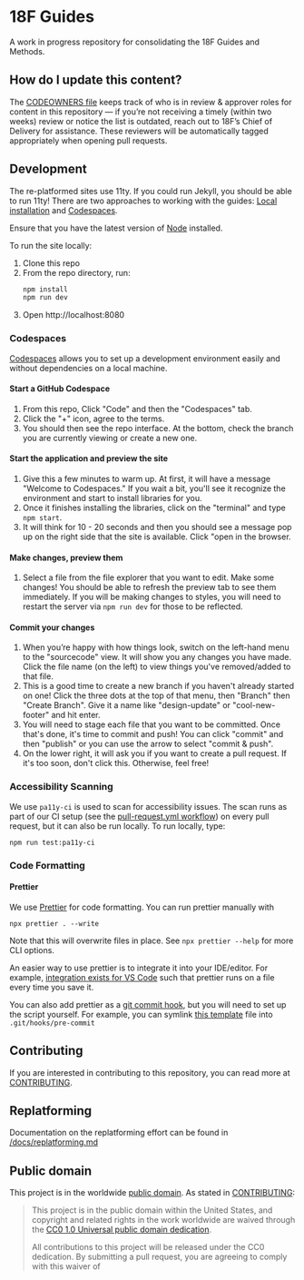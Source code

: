 # 18F Guides

A work in progress repository for consolidating the 18F Guides and Methods.

## How do I update this content?

The [CODEOWNERS file](.github/CODEOWNERS) keeps track of who is in review & approver roles for content in this repository — if you’re not receiving a timely (within two weeks) review or notice the list is outdated, reach out to 18F’s Chief of Delivery for assistance. These reviewers will be automatically tagged appropriately when opening pull requests. 

## Development
The re-platformed sites use 11ty. If you could run Jekyll, you should be able to run 11ty! There are two approaches to working with the guides: [Local installation](#local-installation) and [Codespaces](#codespaces).


Ensure that you have the latest version of [Node](https://nodejs.org/en/download) installed. 

To run the site locally:

1. Clone this repo
2. From the repo directory, run:
   ```sh
   npm install
   npm run dev
   ```
3. Open http://localhost:8080

### Codespaces
[Codespaces](https://github.com/features/codespaces) allows you to set up a development environment easily and without dependencies on a local machine.

#### Start a GitHub Codespace
1. From this repo, Click "Code" and then the "Codespaces" tab.
2. Click the "+" icon, agree to the terms.
3. You should then see the repo interface. At the bottom, check the branch you are currently viewing or create a new one.

#### Start the application and preview the site
1. Give this a few minutes to warm up. At first, it will have a message "Welcome to Codespaces."  If you wait a bit, you'll see it recognize the environment and start to install libraries for you.
2. Once it finishes installing the libraries, click on the "terminal" and type ```npm start```. 
3. It will think for 10 - 20 seconds and then you should see a message pop up on the right side that the site is available.  Click "open in the browser.

#### Make changes, preview them
1. Select a file from the file explorer that you want to edit.  Make some changes!  You should be able to refresh the preview tab to see them immediately. If you will be making changes to styles, you will need to restart the server via ```npm run dev``` for those to be reflected.

#### Commit your changes
1. When you’re happy with how things look, switch on the left-hand menu to the "sourcecode" view. It will show you any changes you have made. Click the file name (on the left) to view things you've removed/added to that file.
2. This is a good time to create a new branch if you haven't already started on one!  Click the three dots at the top of that menu, then "Branch" then "Create Branch".  Give it a name like "design-update" or "cool-new-footer" and hit enter.
3. You will need to stage each file that you want to be committed. Once that's done, it's time to commit and push!  You can click "commit" and then "publish" or you can use the arrow to select "commit & push".
4. On the lower right, it will ask you if you want to create a pull request.  If it's too soon, don't click this.  Otherwise, feel free!

### Accessibility Scanning
We use `pa11y-ci` is used to scan for accessibility issues. The scan runs as part of
our CI setup (see the [pull-request.yml workflow](.github/workflows/pull-request.yml))
on every pull request, but it can also be run locally. To run locally, type:
```
npm run test:pa11y-ci
```
### Code Formatting ###
  
#### Prettier ####
We use [Prettier](https://prettier.io/) for code formatting. You can run prettier manually with
```
npx prettier . --write
```
Note that this will overwrite files in place. See `npx prettier --help` for more CLI options.
  
An easier way to use prettier is to integrate it into your IDE/editor. For example, [integration exists for VS Code](https://github.com/prettier/prettier-vscode) such that prettier runs on a file every time you save it.
  
You can also add prettier as a [git commit hook](https://git-scm.com/book/en/v2/Customizing-Git-Git-Hooks), but you will need to set up the script yourself. For example, you can symlink [this template](/utils/pre-commit) file into `.git/hooks/pre-commit`
  
## Contributing
If you are interested in contributing to this repository, you can read more at
[CONTRIBUTING](CONTRIBUTING.md).

## Replatforming 
Documentation on the replatforming effort can be found in [/docs/replatforming.md](/docs/replatforming.md)

## Public domain

This project is in the worldwide [public domain](LICENSE.md). As stated in
[CONTRIBUTING](https://handbook.tts.gsa.gov/contributing/):

> This project is in the public domain within the United States, and copyright
> and related rights in the work worldwide are waived through the
> [CC0 1.0 Universal public domain dedication](https://creativecommons.org/publicdomain/zero/1.0/).
>
> All contributions to this project will be released under the CC0 dedication.
> By submitting a pull request, you are agreeing to comply with this waiver of
